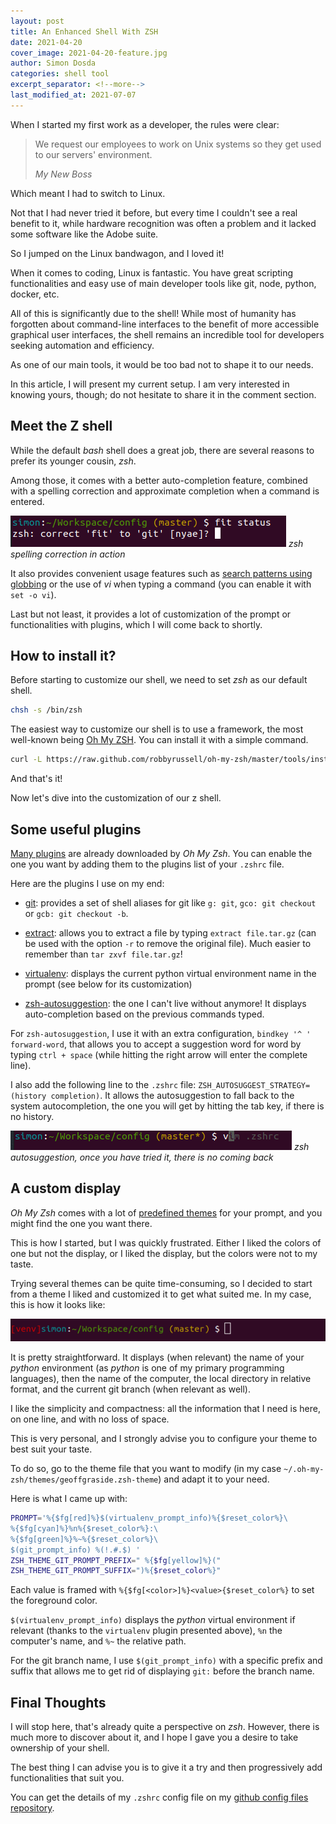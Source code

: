 ```yaml
---
layout: post
title: An Enhanced Shell With ZSH
date: 2021-04-20
cover_image: 2021-04-20-feature.jpg
author: Simon Dosda
categories: shell tool
excerpt_separator: <!--more-->
last_modified_at: 2021-07-07
---
```


When I started my first work as a developer, the rules were clear:

> We request our employees to work on Unix systems so they get used to our servers' environment.
>
> <cite>My New Boss</cite>

Which meant I had to switch to Linux.

<!--more-->

Not that I had never tried it before, but every time I couldn't see a real benefit to it, while hardware recognition was often a problem and it lacked some software like the Adobe suite.

So I jumped on the Linux bandwagon, and I loved it!

When it comes to coding, Linux is fantastic. You have great scripting functionalities and easy use of main developer tools like git, node, python, docker, etc.

All of this is significantly due to the shell! While most of humanity has forgotten about command-line interfaces to the benefit of more accessible graphical user interfaces, the shell remains an incredible tool for developers seeking automation and efficiency.

As one of our main tools, it would be too bad not to shape it to our needs. 

In this article, I will present my current setup. I am very interested in knowing yours, though; do not hesitate to share it in the comment section.

## Meet the Z shell

While the default _bash_ shell does a great job, there are several reasons to prefer its younger cousin, _zsh_.

Among those, it comes with a better auto-completion feature, combined with a spelling correction and approximate completion when a command is entered.

![zsh spelling correction](/assets/images/2021-04-20-autocomplete.png)
_zsh spelling correction in action_

It also provides convenient usage features such as [search patterns using globbing](https://linuxaria.com/howto/globbing-con-zsh) or the use of _vi_ when typing a command (you can enable it with `set -o vi`).

Last but not least, it provides a lot of customization of the prompt or functionalities with plugins, which I will come back to shortly.

## How to install it?

Before starting to customize our shell, we need to set _zsh_ as our default shell.

```bash
chsh -s /bin/zsh
```

The easiest way to customize our shell is to use a framework, the most well-known being [Oh My ZSH](https://ohmyz.sh/). You can install it with a simple command.

```bash
curl -L https://raw.github.com/robbyrussell/oh-my-zsh/master/tools/install.sh | sh
```

And that's it!

Now let's dive into the customization of our z shell.

## Some useful plugins

[Many plugins](https://github.com/ohmyzsh/ohmyzsh/tree/master/plugins) are already downloaded by _Oh My Zsh_. You can enable the one you want by adding them to the plugins list of your `.zshrc` file.

Here are the plugins I use on my end:

- [git](https://github.com/ohmyzsh/ohmyzsh/tree/master/plugins/git): provides a set of shell aliases for git like `g: git`, `gco: git checkout` or `gcb: git checkout -b`.

- [extract](https://github.com/ohmyzsh/ohmyzsh/tree/master/plugins/extract): allows you to extract a file by typing `extract file.tar.gz` (can be used with the option `-r` to remove the original file). Much easier to remember than `tar zxvf file.tar.gz`!

- [virtualenv](https://github.com/ohmyzsh/ohmyzsh/tree/master/plugins/virtualenv): displays the current python virtual environment name in the prompt (see below for its customization)

- [zsh-autosuggestion](https://github.com/zsh-users/zsh-autosuggestions): the one I can't live without anymore! It displays auto-completion based on the previous commands typed.

For `zsh-autosuggestion`, I use it with an extra configuration, `bindkey '^ ' forward-word`, that allows you to accept a suggestion word for word by typing `ctrl + space` (while hitting the right arrow will enter the complete line).

I also add the following line to the `.zshrc` file: `ZSH_AUTOSUGGEST_STRATEGY=(history completion)`. It allows the autosuggestion to fall back to the system autocompletion, the one you will get by hitting the tab key, if there is no history.

![zsh-autosuggestion](/assets/images/2021-04-20-suggest.png)
_zsh autosuggestion, once you have tried it, there is no coming back_

## A custom display

_Oh My Zsh_ comes with a lot of [predefined themes](https://github.com/ohmyzsh/ohmyzsh/wiki/Themes) for your prompt, and you might find the one you want there.

This is how I started, but I was quickly frustrated. Either I liked the colors of one but not the display, or I liked the display, but the colors were not to my taste.

Trying several themes can be quite time-consuming, so I decided to start from a theme I liked and customized it to get what suited me. In my case, this is how it looks like:

![my custom display](/assets/images/2021-04-20-display.png)

It is pretty straightforward. It displays (when relevant) the name of your _python_ environment (as _python_ is one of my primary programming languages), then the name of the computer, the local directory in relative format, and the current git branch (when relevant as well).

I like the simplicity and compactness: all the information that I need is here, on one line, and with no loss of space. 

This is very personal, and I strongly advise you to configure your theme to best suit your taste.

To do so, go to the theme file that you want to modify (in my case `~/.oh-my-zsh/themes/geoffgraside.zsh-theme`) and adapt it to your need.

Here is what I came up with:

```bash
PROMPT='%{$fg[red]%}$(virtualenv_prompt_info)%{$reset_color%}\
%{$fg[cyan]%}%n%{$reset_color%}:\
%{$fg[green]%}%~%{$reset_color%}\
$(git_prompt_info) %(!.#.$) '
ZSH_THEME_GIT_PROMPT_PREFIX=" %{$fg[yellow]%}("
ZSH_THEME_GIT_PROMPT_SUFFIX=")%{$reset_color%}"
```

Each value is framed with `%{$fg[<color>]%}<value>{$reset_color%}` to set the foreground color.

`$(virtualenv_prompt_info)` displays the _python_ virtual environment if relevant (thanks to the `virtualenv` plugin presented above), `%n` the computer's name, and `%~` the relative path.

For the git branch name, I use `$(git_prompt_info)` with a specific prefix and suffix that allows me to get rid of displaying `git:` before the branch name.

## Final Thoughts

I will stop here, that's already quite a perspective on _zsh_. However, there is much more to discover about it, and I hope I gave you a desire to take ownership of your shell.

The best thing I can advise you is to give it a try and then progressively add functionalities that suit you.

You can get the details of my `.zshrc` config file on my [github config files repository](https://github.com/SimonDosda/config-files).
